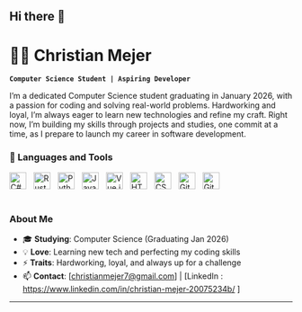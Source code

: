 ## Hi there 👋

# 🏄‍♂️ Christian Mejer

**`Computer Science Student | Aspiring Developer `**

I’m a dedicated Computer Science student graduating in January 2026, with a passion for coding and solving real-world problems. Hardworking and loyal, I’m always eager to learn new technologies and refine my craft. Right now, I’m building my skills through projects and studies, one commit at a time, as I prepare to launch my career in software development.



### 🧰 Languages and Tools

<img align="left" alt="C#" width="30px" style="padding-right:10px;" src="https://cdn.jsdelivr.net/gh/devicons/devicon/icons/csharp/csharp-plain.svg" />
<img align="left" alt="Rust" width="30px" style="padding-right:10px;" src="https://cdn.jsdelivr.net/gh/devicons/devicon@latest/icons/rust/rust-original.svg" />
<img align="left" alt="Python" width="30px" style="padding-right:10px;" src="https://cdn.jsdelivr.net/gh/devicons/devicon/icons/python/python-plain.svg" />
<img align="left" alt="JavaScript" width="30px" style="padding-right:10px;" src="https://cdn.jsdelivr.net/gh/devicons/devicon/icons/javascript/javascript-plain.svg" />
<img align="left" alt="Vue.js" width="30px" style="padding-right:10px;" src="https://cdn.jsdelivr.net/gh/devicons/devicon/icons/vuejs/vuejs-original.svg" />
<img align="left" alt="HTML" width="30px" style="padding-right:10px;" src="https://cdn.jsdelivr.net/gh/devicons/devicon/icons/html5/html5-plain.svg" />
<img align="left" alt="CSS" width="30px" style="padding-right:10px;" src="https://cdn.jsdelivr.net/gh/devicons/devicon/icons/css3/css3-plain.svg" />
<img align="left" alt="Git" width="30px" style="padding-right:10px;" src="https://cdn.jsdelivr.net/gh/devicons/devicon/icons/git/git-original.svg" />
<img align="left" alt="GitHub" width="30px" style="padding-right:10px;" src="https://cdn.jsdelivr.net/gh/devicons/devicon/icons/github/github-original.svg" />
<br />
<br />

#

### About Me
- 🎓 **Studying**: Computer Science (Graduating Jan 2026)
- 💡 **Love**: Learning new tech and perfecting my coding skills
- ⚡ **Traits**: Hardworking, loyal, and always up for a challenge
- 📫 **Contact**: [christianmejer7@gmail.com] | [LinkedIn : https://www.linkedin.com/in/christian-mejer-20075234b/ ]

---
